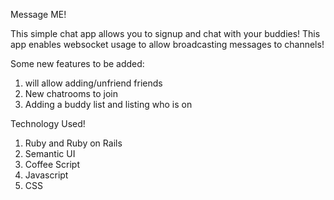 Message ME!

This simple chat app allows you to signup and chat with your buddies! This app enables websocket usage to allow broadcasting messages to channels!



Some new features to be added:
  1. will allow adding/unfriend friends
  2. New chatrooms to join
  3. Adding a buddy list and listing who is on
 
 
 Technology Used!
  1. Ruby and Ruby on Rails
  2. Semantic UI
  3. Coffee Script
  4. Javascript
  5. CSS

